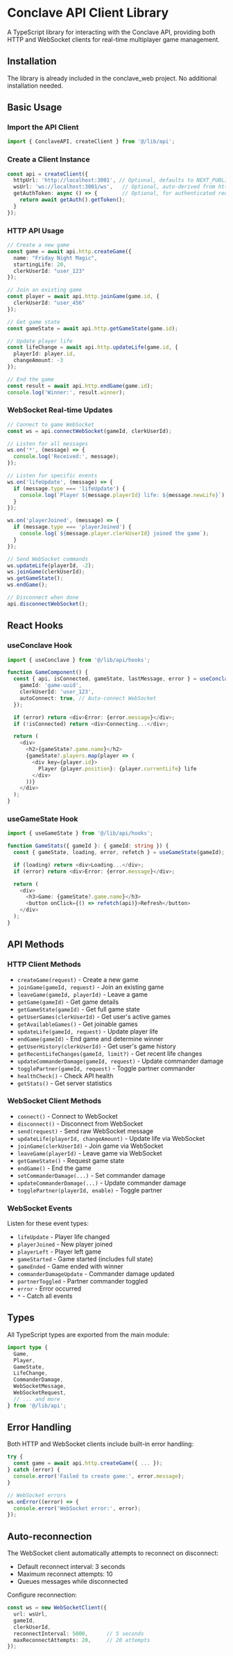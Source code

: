 # Conclave API Client Library

A TypeScript library for interacting with the Conclave API, providing both HTTP and WebSocket clients for real-time multiplayer game management.

## Installation

The library is already included in the conclave_web project. No additional installation needed.

## Basic Usage

### Import the API Client

```typescript
import { ConclaveAPI, createClient } from '@/lib/api';
```

### Create a Client Instance

```typescript
const api = createClient({
  httpUrl: 'http://localhost:3001', // Optional, defaults to NEXT_PUBLIC_API_URL
  wsUrl: 'ws://localhost:3001/ws',   // Optional, auto-derived from httpUrl
  getAuthToken: async () => {        // Optional, for authenticated requests
    return await getAuth().getToken();
  }
});
```

### HTTP API Usage

```typescript
// Create a new game
const game = await api.http.createGame({
  name: "Friday Night Magic",
  startingLife: 20,
  clerkUserId: "user_123"
});

// Join an existing game
const player = await api.http.joinGame(game.id, {
  clerkUserId: "user_456"
});

// Get game state
const gameState = await api.http.getGameState(game.id);

// Update player life
const lifeChange = await api.http.updateLife(game.id, {
  playerId: player.id,
  changeAmount: -3
});

// End the game
const result = await api.http.endGame(game.id);
console.log('Winner:', result.winner);
```

### WebSocket Real-time Updates

```typescript
// Connect to game WebSocket
const ws = api.connectWebSocket(gameId, clerkUserId);

// Listen for all messages
ws.on('*', (message) => {
  console.log('Received:', message);
});

// Listen for specific events
ws.on('lifeUpdate', (message) => {
  if (message.type === 'lifeUpdate') {
    console.log(`Player ${message.playerId} life: ${message.newLife}`);
  }
});

ws.on('playerJoined', (message) => {
  if (message.type === 'playerJoined') {
    console.log(`${message.player.clerkUserId} joined the game`);
  }
});

// Send WebSocket commands
ws.updateLife(playerId, -2);
ws.joinGame(clerkUserId);
ws.getGameState();
ws.endGame();

// Disconnect when done
api.disconnectWebSocket();
```

## React Hooks

### useConclave Hook

```typescript
import { useConclave } from '@/lib/api/hooks';

function GameComponent() {
  const { api, isConnected, gameState, lastMessage, error } = useConclave({
    gameId: 'game-uuid',
    clerkUserId: 'user_123',
    autoConnect: true, // Auto-connect WebSocket
  });

  if (error) return <div>Error: {error.message}</div>;
  if (!isConnected) return <div>Connecting...</div>;

  return (
    <div>
      <h2>{gameState?.game.name}</h2>
      {gameState?.players.map(player => (
        <div key={player.id}>
          Player {player.position}: {player.currentLife} life
        </div>
      ))}
    </div>
  );
}
```

### useGameState Hook

```typescript
import { useGameState } from '@/lib/api/hooks';

function GameStats({ gameId }: { gameId: string }) {
  const { gameState, loading, error, refetch } = useGameState(gameId);

  if (loading) return <div>Loading...</div>;
  if (error) return <div>Error: {error.message}</div>;

  return (
    <div>
      <h3>Game: {gameState?.game.name}</h3>
      <button onClick={() => refetch(api)}>Refresh</button>
    </div>
  );
}
```

## API Methods

### HTTP Client Methods

- `createGame(request)` - Create a new game
- `joinGame(gameId, request)` - Join an existing game
- `leaveGame(gameId, playerId)` - Leave a game
- `getGame(gameId)` - Get game details
- `getGameState(gameId)` - Get full game state
- `getUserGames(clerkUserId)` - Get user's active games
- `getAvailableGames()` - Get joinable games
- `updateLife(gameId, request)` - Update player life
- `endGame(gameId)` - End game and determine winner
- `getUserHistory(clerkUserId)` - Get user's game history
- `getRecentLifeChanges(gameId, limit?)` - Get recent life changes
- `updateCommanderDamage(gameId, request)` - Update commander damage
- `togglePartner(gameId, request)` - Toggle partner commander
- `healthCheck()` - Check API health
- `getStats()` - Get server statistics

### WebSocket Client Methods

- `connect()` - Connect to WebSocket
- `disconnect()` - Disconnect from WebSocket
- `send(request)` - Send raw WebSocket message
- `updateLife(playerId, changeAmount)` - Update life via WebSocket
- `joinGame(clerkUserId)` - Join game via WebSocket
- `leaveGame(playerId)` - Leave game via WebSocket
- `getGameState()` - Request game state
- `endGame()` - End the game
- `setCommanderDamage(...)` - Set commander damage
- `updateCommanderDamage(...)` - Update commander damage
- `togglePartner(playerId, enable)` - Toggle partner

### WebSocket Events

Listen for these event types:

- `lifeUpdate` - Player life changed
- `playerJoined` - New player joined
- `playerLeft` - Player left game
- `gameStarted` - Game started (includes full state)
- `gameEnded` - Game ended with winner
- `commanderDamageUpdate` - Commander damage updated
- `partnerToggled` - Partner commander toggled
- `error` - Error occurred
- `*` - Catch all events

## Types

All TypeScript types are exported from the main module:

```typescript
import type {
  Game,
  Player,
  GameState,
  LifeChange,
  CommanderDamage,
  WebSocketMessage,
  WebSocketRequest,
  // ... and more
} from '@/lib/api';
```

## Error Handling

Both HTTP and WebSocket clients include built-in error handling:

```typescript
try {
  const game = await api.http.createGame({ ... });
} catch (error) {
  console.error('Failed to create game:', error.message);
}

// WebSocket errors
ws.onError((error) => {
  console.error('WebSocket error:', error);
});
```

## Auto-reconnection

The WebSocket client automatically attempts to reconnect on disconnect:

- Default reconnect interval: 3 seconds
- Maximum reconnect attempts: 10
- Queues messages while disconnected

Configure reconnection:

```typescript
const ws = new WebSocketClient({
  url: wsUrl,
  gameId,
  clerkUserId,
  reconnectInterval: 5000,      // 5 seconds
  maxReconnectAttempts: 20,     // 20 attempts
});
```